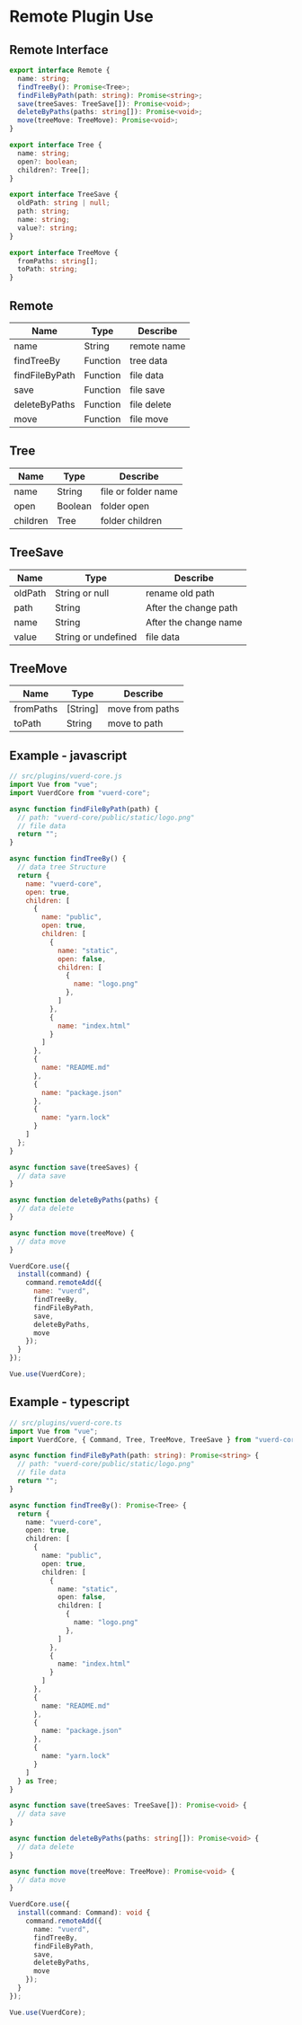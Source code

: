 # Remote Plugin Use

## Remote Interface
```typescript
export interface Remote {
  name: string;
  findTreeBy(): Promise<Tree>;
  findFileByPath(path: string): Promise<string>;
  save(treeSaves: TreeSave[]): Promise<void>;
  deleteByPaths(paths: string[]): Promise<void>;
  move(treeMove: TreeMove): Promise<void>;
}

export interface Tree {
  name: string;
  open?: boolean;
  children?: Tree[];
}

export interface TreeSave {
  oldPath: string | null;
  path: string;
  name: string;
  value?: string;
}

export interface TreeMove {
  fromPaths: string[];
  toPath: string;
}
```

## Remote
| Name | Type | Describe |
| --- | --- | --- |
| name | String | remote name |
| findTreeBy | Function | tree data |
| findFileByPath | Function | file data |
| save | Function | file save |
| deleteByPaths | Function | file delete |
| move | Function | file move |

## Tree
| Name | Type | Describe |
| --- | --- | --- |
| name | String | file or folder name |
| open | Boolean | folder open |
| children | Tree | folder children |

## TreeSave
| Name | Type | Describe |
| --- | --- | --- |
| oldPath | String or null | rename old path |
| path | String | After the change path |
| name | String | After the change name |
| value | String or undefined | file data |

## TreeMove
| Name | Type | Describe |
| --- | --- | --- |
| fromPaths | [String] | move from paths |
| toPath | String | move to path |


## Example - javascript
```javascript
// src/plugins/vuerd-core.js
import Vue from "vue";
import VuerdCore from "vuerd-core";

async function findFileByPath(path) {
  // path: "vuerd-core/public/static/logo.png"
  // file data
  return "";
}

async function findTreeBy() {
  // data tree Structure
  return {
    name: "vuerd-core",
    open: true,
    children: [
      {
        name: "public",
        open: true,
        children: [
          {
            name: "static",
            open: false,
            children: [
              {
                name: "logo.png"
              },
            ]
          },
          {
            name: "index.html"
          }
        ]
      },
      {
        name: "README.md"
      },
      {
        name: "package.json"
      },
      {
        name: "yarn.lock"
      }
    ]
  };
}

async function save(treeSaves) {
  // data save
}

async function deleteByPaths(paths) {
  // data delete
}

async function move(treeMove) {
  // data move
}

VuerdCore.use({
  install(command) {
    command.remoteAdd({
      name: "vuerd",
      findTreeBy,
      findFileByPath,
      save,
      deleteByPaths,
      move
    });
  }
});

Vue.use(VuerdCore);
```


## Example - typescript
```typescript
// src/plugins/vuerd-core.ts
import Vue from "vue";
import VuerdCore, { Command, Tree, TreeMove, TreeSave } from "vuerd-core";

async function findFileByPath(path: string): Promise<string> {
  // path: "vuerd-core/public/static/logo.png"
  // file data
  return "";
}

async function findTreeBy(): Promise<Tree> {
  return {
    name: "vuerd-core",
    open: true,
    children: [
      {
        name: "public",
        open: true,
        children: [
          {
            name: "static",
            open: false,
            children: [
              {
                name: "logo.png"
              },
            ]
          },
          {
            name: "index.html"
          }
        ]
      },
      {
        name: "README.md"
      },
      {
        name: "package.json"
      },
      {
        name: "yarn.lock"
      }
    ]
  } as Tree;
}

async function save(treeSaves: TreeSave[]): Promise<void> {
  // data save
}

async function deleteByPaths(paths: string[]): Promise<void> {
  // data delete
}

async function move(treeMove: TreeMove): Promise<void> {
  // data move
}

VuerdCore.use({
  install(command: Command): void {
    command.remoteAdd({
      name: "vuerd",
      findTreeBy,
      findFileByPath,
      save,
      deleteByPaths,
      move
    });
  }
});

Vue.use(VuerdCore);
```
